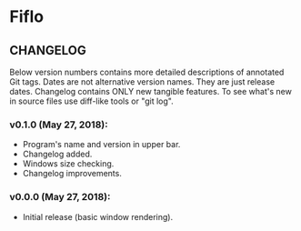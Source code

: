 # Fiflo
## CHANGELOG
Below version numbers contains more detailed descriptions of annotated Git
tags. Dates are not alternative version names. They are just release dates.
Changelog contains ONLY new tangible features. To see what's new in source
files use diff-like tools or "git log".

### v0.1.0 (May 27, 2018):
- Program's name and version in upper bar.
- Changelog added.
- Windows size checking.
- Changelog improvements.

### v0.0.0 (May 27, 2018):
- Initial release (basic window rendering).

